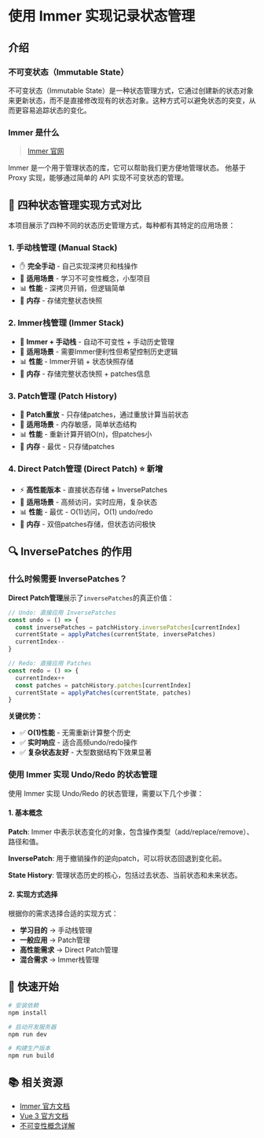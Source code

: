 # 使用 Immer 实现记录状态管理

## 介绍

### 不可变状态（Immutable State）

不可变状态（Immutable State）是一种状态管理方式，它通过创建新的状态对象来更新状态，而不是直接修改现有的状态对象。这种方式可以避免状态的突变，从而更容易追踪状态的变化。

### Immer 是什么
> [Immer 官网](https://immerjs.github.io/immer/zh-CN/)

Immer 是一个用于管理状态的库，它可以帮助我们更方便地管理状态。
他基于 Proxy 实现，能够通过简单的 API 实现不可变状态的管理。

## 🎯 四种状态管理实现方式对比

本项目展示了四种不同的状态历史管理方式，每种都有其特定的应用场景：

### 1. 手动栈管理 (Manual Stack)
- ✋ **完全手动** - 自己实现深拷贝和栈操作
- 🔧 **适用场景** - 学习不可变性概念，小型项目
- 📊 **性能** - 深拷贝开销，但逻辑简单
- 💾 **内存** - 存储完整状态快照

### 2. Immer栈管理 (Immer Stack)
- 🚀 **Immer + 手动栈** - 自动不可变性 + 手动历史管理
- 🔧 **适用场景** - 需要Immer便利性但希望控制历史逻辑
- 📊 **性能** - Immer开销 + 状态快照存储
- 💾 **内存** - 存储完整状态快照 + patches信息

### 3. Patch管理 (Patch History)
- 🔧 **Patch重放** - 只存储patches，通过重放计算当前状态
- 🔧 **适用场景** - 内存敏感，简单状态结构
- 📊 **性能** - 重新计算开销O(n)，但patches小
- 💾 **内存** - 最优 - 只存储patches

### 4. Direct Patch管理 (Direct Patch) ⭐ **新增**
- ⚡ **高性能版本** - 直接状态存储 + InversePatches
- 🔧 **适用场景** - 高频访问，实时应用，复杂状态
- 📊 **性能** - 最优 - O(1)访问，O(1) undo/redo
- 💾 **内存** - 双倍patches存储，但状态访问极快

## 🔍 InversePatches 的作用

### 什么时候需要 InversePatches？

**Direct Patch管理**展示了`inversePatches`的真正价值：

```typescript
// Undo: 直接应用 InversePatches  
const undo = () => {
  const inversePatches = patchHistory.inversePatches[currentIndex]
  currentState = applyPatches(currentState, inversePatches)
  currentIndex--
}

// Redo: 直接应用 Patches
const redo = () => {
  currentIndex++  
  const patches = patchHistory.patches[currentIndex]
  currentState = applyPatches(currentState, patches)
}
```

**关键优势：**
- ✅ **O(1)性能** - 无需重新计算整个历史
- ✅ **实时响应** - 适合高频undo/redo操作
- ✅ **复杂状态友好** - 大型数据结构下效果显著

### 使用 Immer 实现 Undo/Redo 的状态管理

使用 Immer 实现 Undo/Redo 的状态管理，需要以下几个步骤：

#### 1. 基本概念

**Patch**: Immer 中表示状态变化的对象，包含操作类型（add/replace/remove）、路径和值。

**InversePatch**: 用于撤销操作的逆向patch，可以将状态回退到变化前。

**State History**: 管理状态历史的核心，包括过去状态、当前状态和未来状态。

#### 2. 实现方式选择

根据你的需求选择合适的实现方式：

- **学习目的** → 手动栈管理
- **一般应用** → Patch管理  
- **高性能需求** → Direct Patch管理
- **混合需求** → Immer栈管理

## 🚀 快速开始

```bash
# 安装依赖
npm install

# 启动开发服务器
npm run dev

# 构建生产版本
npm run build
```

## 📚 相关资源

- [Immer 官方文档](https://immerjs.github.io/immer/)
- [Vue 3 官方文档](https://vuejs.org/)
- [不可变性概念详解](https://github.com/immutable-js/immutable-js)
